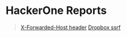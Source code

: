 # HackerOne Reports

>[X-Forwarded-Host header](https://hackerone.com/reports/727330)
[Dropbox ssrf](https://medium.com/techfenix/ssrf-server-side-request-forgery-worth-4913-my-highest-bounty-ever-7d733bb368cb)
